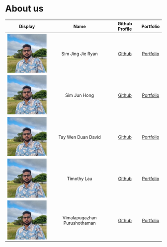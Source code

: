 # About us


| Display                  |             Name             |               Github Profile                |             Portfolio             |
|--------------------------|:----------------------------:|:-------------------------------------------:|:---------------------------------:|
| ![](team/vimal-face.jpg) |      Sim Jing Jie Ryan       |     [Github](https://github.com/rismm)      | [Portfolio](docs/team/johndoe.md) |
| ![](team/vimal-face.jpg) |         Sim Jun Hong         |   [Github](https://github.com/awesomesjh)   | [Portfolio](docs/team/johndoe.md) |
| ![](team/vimal-face.jpg) |      Tay Wen Duan David      |     [Github](https://github.com/dtaywd)     | [Portfolio](docs/team/johndoe.md) |
| ![](team/vimal-face.jpg) |         Timothy Lau          |   [Github](https://github.com/TimothyLKM)   | [Portfolio](docs/team/johndoe.md) |
| ![](team/vimal-face.jpg) | Vimalapugazhan Purushothaman | [Github](https://github.com/vimalapugazhan) | [Portfolio](docs/team/johndoe.md) |


